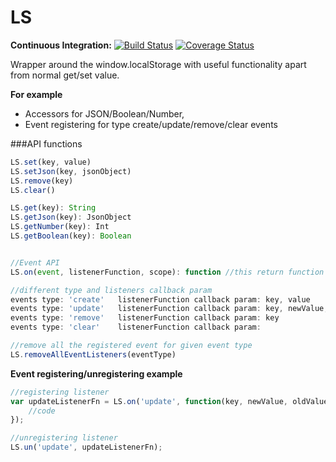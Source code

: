LS
==


**Continuous Integration:** [![Build Status](https://travis-ci.org/neerajnandwana/LS.svg?branch=master)](https://travis-ci.org/neerajnandwana/LS) 
[![Coverage Status](https://coveralls.io/repos/neerajnandwana/LS/badge.png)](https://coveralls.io/r/neerajnandwana/LS)
<br/>

Wrapper around the window.localStorage with useful functionality apart from normal get/set value. <br/>

**For example**

* Accessors for JSON/Boolean/Number,
* Event registering for type create/update/remove/clear events



###API functions
```javascript
LS.set(key, value)
LS.setJson(key, jsonObject)
LS.remove(key)
LS.clear()

LS.get(key): String
LS.getJson(key): JsonObject
LS.getNumber(key): Int
LS.getBoolean(key): Boolean


//Event API
LS.on(event, listenerFunction, scope): function //this return function can be used for unregistering from event

//different type and listeners callback param
events type: 'create'	listenerFunction callback param: key, value
events type: 'update'	listenerFunction callback param: key, newValue, oldValue
events type: 'remove'	listenerFunction callback param: key
events type: 'clear'	listenerFunction callback param:

//remove all the registered event for given event type
LS.removeAllEventListeners(eventType) 
```

**Event registering/unregistering example**

```javascript
//registering listener
var updateListenerFn = LS.on('update', function(key, newValue, oldValue){
	//code	
});

//unregistering listener
LS.un('update', updateListenerFn);
```
